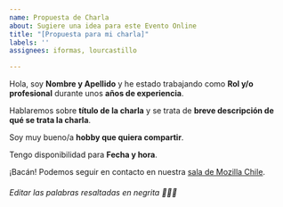 ```yaml
---
name: Propuesta de Charla
about: Sugiere una idea para este Evento Online
title: "[Propuesta para mi charla]"
labels: ''
assignees: iformas, lourcastillo

---
```


Hola, soy **Nombre y Apellido** y he estado trabajando como **Rol y/o profesional** durante unos **años de experiencia**.

Hablaremos sobre **título de la charla** y se trata de **breve descripción de qué se trata la charla**.

Soy muy bueno/a **hobby que quiera compartir**.

Tengo disponibilidad para **Fecha y hora**.

¡Bacán! Podemos seguir en contacto en nuestra [sala de Mozilla Chile](https://matrix.to/#/!KsBOBSzPNPSDbQUycW:mozilla.org?via=mozilla.org&via=matrix.org).

###### Editar las palabras resaltadas en negrita 👋🇨🇱
